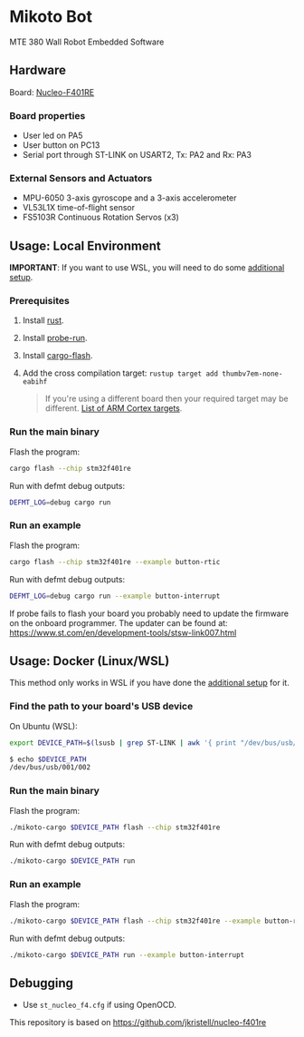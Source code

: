 # Mikoto Bot

MTE 380 Wall Robot Embedded Software

## Hardware

Board: [Nucleo-F401RE](https://www.st.com/en/evaluation-tools/nucleo-f401re.html)

### Board properties

* User led on PA5
* User button on PC13
* Serial port through ST-LINK on USART2, Tx: PA2 and Rx: PA3

### External Sensors and Actuators

* MPU-6050 3-axis gyroscope and a 3-axis accelerometer
* VL53L1X time-of-flight sensor
* FS5103R Continuous Rotation Servos (x3)

## Usage: Local Environment

**IMPORTANT**: If you want to use WSL, you will need to do some [additional setup](./WSL_README.md).

### Prerequisites

1. Install [rust](https://www.rust-lang.org/tools/install).

2. Install [probe-run](https://github.com/knurling-rs/probe-run).

3. Install [cargo-flash](https://github.com/probe-rs/probe-rs/tree/master/cargo-flash).

4. Add the cross compilation target: `rustup target add thumbv7em-none-eabihf`

   > If you're using a different board then your required target may be different.
   > [List of ARM Cortex targets](https://docs.rust-embedded.org/cortex-m-quickstart/cortex_m_quickstart/).

### Run the main binary

Flash the program:

```bash
cargo flash --chip stm32f401re
```

Run with defmt debug outputs:

```bash
DEFMT_LOG=debug cargo run
```

### Run an example

Flash the program:

```bash
cargo flash --chip stm32f401re --example button-rtic
```

Run with defmt debug outputs:

```bash
DEFMT_LOG=debug cargo run --example button-interrupt
```

If probe fails to flash your board you probably need to update the firmware on the onboard programmer.
The updater can be found at: https://www.st.com/en/development-tools/stsw-link007.html

## Usage: Docker (Linux/WSL)

This method only works in WSL if you have done the [additional setup](./WSL_README.md) for it.

### Find the path to your board's USB device

On Ubuntu (WSL):

```bash
export DEVICE_PATH=$(lsusb | grep ST-LINK | awk '{ print "/dev/bus/usb/" $2 "/" substr($4, 1, length($2))}')
```

```bash
$ echo $DEVICE_PATH
/dev/bus/usb/001/002
```

### Run the main binary

Flash the program:

```bash
./mikoto-cargo $DEVICE_PATH flash --chip stm32f401re
```

Run with defmt debug outputs:

```bash
./mikoto-cargo $DEVICE_PATH run
```

### Run an example

Flash the program:

```bash
./mikoto-cargo $DEVICE_PATH flash --chip stm32f401re --example button-rtic
```

Run with defmt debug outputs:

```bash
./mikoto-cargo $DEVICE_PATH run --example button-interrupt
```

## Debugging

* Use `st_nucleo_f4.cfg` if using OpenOCD.

This repository is based on https://github.com/jkristell/nucleo-f401re
